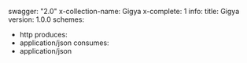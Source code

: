 swagger: "2.0"
x-collection-name: Gigya
x-complete: 1
info:
  title: Gigya
  version: 1.0.0
schemes:
- http
produces:
- application/json
consumes:
- application/json